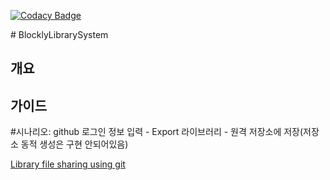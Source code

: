 [![Codacy Badge](https://api.codacy.com/project/badge/Grade/3d3892a9ba4e46078d75f1454c5467f7)](https://www.codacy.com/app/peurocs4/BlocklyLibrarySystem?utm_source=github.com&amp;utm_medium=referral&amp;utm_content=soicem/BlocklyLibrarySystem&amp;utm_campaign=Badge_Grade)

﻿# BlocklyLibrarySystem

## 개요

## 가이드 
#시나리오: github 로그인 정보 입력 - Export 라이브러리 - 원격 저장소에 저장(저장소 동적 생성은 구현 안되어있음)

[Library file sharing using git](https://www.youtube.com/watch?v=Eh-RbXjaSYY&feature=youtu.be) 
```
